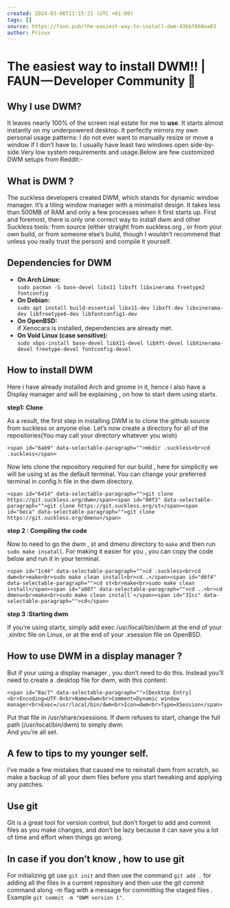 ```yaml
---
created: 2024-03-06T11:15:21 (UTC +01:00)
tags: []
source: https://faun.pub/the-easiest-way-to-install-dwm-43bbf668ea83
author: Prinux
---
```


# The easiest way to install DWM!! | FAUN — Developer Community 🐾

## **Why I use DWM?**

It leaves nearly 100% of the screen real estate for me to **use**. It starts almost instantly on my underpowered desktop. It perfectly mirrors my own personal usage patterns: I do not ever want to manually resize or move a window if I don’t have to. I usually have least two windows open side-by-side.Very low system requirements and usage.Below are few customized DWM setups from Reddit:-

## What is DWM ?

The suckless developers created DWM, which stands for dynamic window manager. It’s a tiling window manager with a minimalist design. It takes less than 500MB of RAM and only a few processes when it first starts up. First and foremost, there is only one correct way to install dwm and other Suckless tools: from source (either straight from suckless.org , or from your own build, or from someone else’s build, though I wouldn’t recommend that unless you really trust the person) and compile it yourself.

## Dependencies for DWM

-   **On Arch Linux:**  
    `sudo pacman -S base-devel libx11 libxft libxinerama freetype2 fontconfig`
-   **On Debian:**  
    `sudo apt install build-essential libx11-dev libxft-dev libxinerama-dev libfreetype6-dev libfontconfig1-dev`
-   **On OpenBSD:**  
    if Xenocara is installed, dependencies are already met.
-   **On Void Linux (case sensitive):**  
    `sudo xbps-install base-devel libX11-devel libXft-devel libXinerama-devel freetype-devel fontconfig-devel`

## How to install DWM

Here i have already installed Arch and gnome in it, hence i also have a Display manager and will be explaining , on how to start dwm using startx.

**step1: Clone**

As a result, the first step in installing DWM is to clone the github source from suckless or anyone else. Let’s now create a directory for all of the repositories(You may call your directory whatever you wish)

```
<span id="6ab9" data-selectable-paragraph="">mkdir .suckless<br>cd .suckless</span>
```

Now lets clone the repository required for our build , here for simplicity we will be using st as the default terminal. You can change your preferred terminal in config.h file in the dwm directory.

```
<span id="6414" data-selectable-paragraph="">git clone https://git.suckless.org/dwm</span><span id="80f3" data-selectable-paragraph="">git clone https://git.suckless.org/st</span><span id="beca" data-selectable-paragraph="">git clone https://git.suckless.org/dmenu</span>
```

**step 2 : Compiling the code**

Now to need to go the dwm , st and dmenu directory to `make` and then run `sudo make insatall`. For making it easier for you , you can copy the code below and run it in your terminal.

```
<span id="1c44" data-selectable-paragraph="">cd .suckless<br>cd dwm<br>make<br>sudo make clean install<br>cd..</span><span id="d6f4" data-selectable-paragraph="">cd st<br>make<br>sudo make clean install</span><span id="a807" data-selectable-paragraph="">cd ..<br>cd dmenu<br>make<br>sudo make clean install`</span><span id="31cc" data-selectable-paragraph="">cd</span>
```

**step 3 :Starting dwm**

If you’re using startx, simply add exec /usr/local/bin/dwm at the end of your .xinitrc file on Linux, or at the end of your .xsession file on OpenBSD.

## How to use DWM in a display manager ?

But if your using a display manager , you don’t need to do this. Instead you’ll need to create a .desktop file for dwm, with this content:

```
<span id="8ac7" data-selectable-paragraph="">[Desktop Entry]<br>Encoding=UTF-8<br>Name=Dwm<br>Comment=Dynamic window manager<br>Exec=/usr/local/bin/dwm<br>Icon=dwm<br>Type=XSession</span>
```

Put that file in /usr/share/xsessions. If dwm refuses to start, change the full path (/usr/local/bin/dwm) to simply dwm.  
And you’re all set.

## A few to tips to my younger self.

I’ve made a few mistakes that caused me to reinstall dwm from scratch, so make a backup of all your dwm files before you start tweaking and applying any patches.

## Use git

Git is a great tool for version control, but don’t forget to add and commit files as you make changes, and don’t be lazy because it can save you a lot of time and effort when things go wrong.

## In case if you don’t know , how to use git

For initializing git use `git init` and then use the command `git add .` for adding all the files in a current repository and then use the git commit command along -m flag with a message for committing the staged files . Example `git commit -m "DWM version 1"`.
